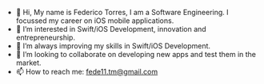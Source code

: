 - 👋 Hi, My name is Federico Torres, I am a Software Engineering. I focussed my career on iOS mobile applications.
- 👀 I’m interested in Swift/iOS Development, innovation and entrepreneurship.
- 🌱 I’m always improving my skills in Swift/iOS Development.
- 💞️ I’m looking to collaborate on developing new apps and test them in the market.
- 📫 How to reach me: fede11.tm@gmail.com
